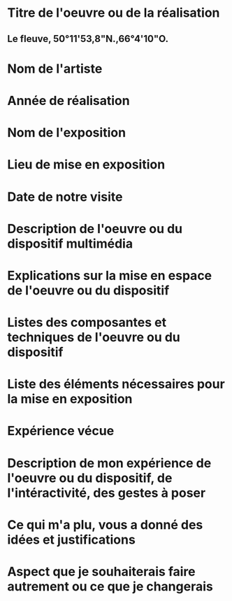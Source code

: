 # Titre de l'oeuvre ou de la réalisation
## Le fleuve, 50°11'53,8"N.,66°4'10"O.
# Nom de l'artiste

# Année de réalisation

# Nom de l'exposition

# Lieu de mise en exposition

# Date de notre visite

# Description de l'oeuvre ou du dispositif multimédia

# Explications sur la mise en espace de l'oeuvre ou du dispositif

# Listes des composantes et techniques de l'oeuvre ou du dispositif

# Liste des éléments nécessaires pour la mise en exposition

# Expérience vécue

# Description de mon expérience de l'oeuvre ou du dispositif, de l'intéractivité, des gestes à poser

# Ce qui m'a plu, vous a donné des idées et justifications

# Aspect que je souhaiterais faire autrement ou ce que je changerais

